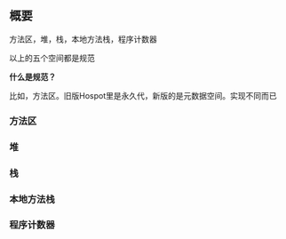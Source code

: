 ## 概要

方法区，堆，栈，本地方法栈，程序计数器

以上的五个空间都是规范

**什么是规范？**

比如，方法区。旧版Hospot里是永久代，新版的是元数据空间。实现不同而已

### 方法区

### 堆

### 栈

### 本地方法栈

### 程序计数器


